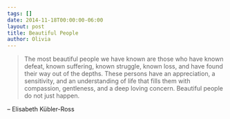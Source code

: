 ```yaml
---
tags: []
date: 2014-11-18T00:00:00-06:00
layout: post
title: Beautiful People
author: Olivia
---
```


> The most beautiful people we have known are those who have known defeat, known suffering, known struggle, known loss, and have found their way out of the depths. These persons have an appreciation, a sensitivity, and an understanding of life that fills them with compassion, gentleness, and a deep loving concern. Beautiful people do not just happen.

– Elisabeth Kübler-Ross
